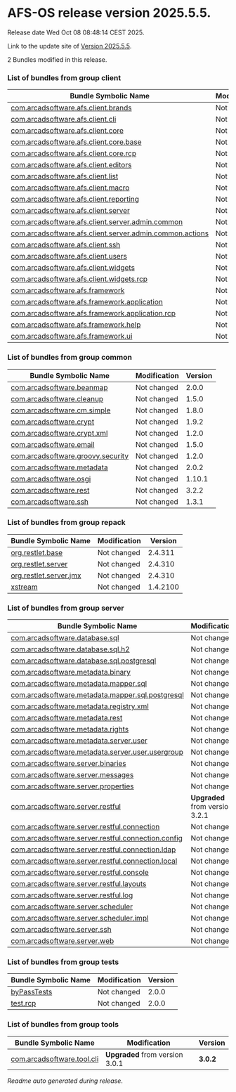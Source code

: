 # AFS-OS release version 2025.5.5.

Release date Wed Oct 08 08:48:14 CEST 2025.

Link to the update site of [Version 2025.5.5](https://github.com/ARCAD-Software/AFS/releases/download/2025.5.5/).

2 Bundles modified in this release.



### List of bundles from group **client**

Bundle Symbolic Name | Modification | Version
-------------------- | ------------ | -------
[com.arcadsoftware.afs.client.brands](bundles/client/afs.client.brands) | Not changed | 1.1.0
[com.arcadsoftware.afs.client.cli](bundles/client/afs.client.cli) | Not changed | 1.4.0
[com.arcadsoftware.afs.client.core](bundles/client/afs.client.core) | Not changed | 1.5.0
[com.arcadsoftware.afs.client.core.base](bundles/client/afs.client.core.base) | Not changed | 1.7.0
[com.arcadsoftware.afs.client.core.rcp](bundles/client/afs.client.core.rcp) | Not changed | 1.4.0
[com.arcadsoftware.afs.client.editors](bundles/client/afs.client.editors) | Not changed | 1.3.0
[com.arcadsoftware.afs.client.list](bundles/client/afs.client.list) | Not changed | 1.4.0
[com.arcadsoftware.afs.client.macro](bundles/client/afs.client.macro) | Not changed | 1.3.0
[com.arcadsoftware.afs.client.reporting](bundles/client/afs.client.reporting) | Not changed | 1.6.0
[com.arcadsoftware.afs.client.server](bundles/client/afs.client.server) | Not changed | 1.6.0
[com.arcadsoftware.afs.client.server.admin.common](bundles/client/afs.client.server.admin.common) | Not changed | 1.4.0
[com.arcadsoftware.afs.client.server.admin.common.actions](bundles/client/afs.client.server.admin.common.actions) | Not changed | 1.4.0
[com.arcadsoftware.afs.client.ssh](bundles/client/afs.client.ssh) | Not changed | 2.3.0
[com.arcadsoftware.afs.client.users](bundles/client/afs.client.users) | Not changed | 1.5.0
[com.arcadsoftware.afs.client.widgets](bundles/client/afs.client.widgets) | Not changed | 1.4.0
[com.arcadsoftware.afs.client.widgets.rcp](bundles/client/afs.client.widgets.rcp) | Not changed | 1.4.0
[com.arcadsoftware.afs.framework](bundles/client/afs.framework) | Not changed | 1.3.0
[com.arcadsoftware.afs.framework.application](bundles/client/afs.framework.application) | Not changed | 1.4.0
[com.arcadsoftware.afs.framework.application.rcp](bundles/client/afs.framework.application.rcp) | Not changed | 1.4.0
[com.arcadsoftware.afs.framework.help](bundles/client/afs.framework.help) | Not changed | 1.3.0
[com.arcadsoftware.afs.framework.ui](bundles/client/afs.framework.ui) | Not changed | 1.5.0



### List of bundles from group **common**

Bundle Symbolic Name | Modification | Version
-------------------- | ------------ | -------
[com.arcadsoftware.beanmap](bundles/common/beanmap) | Not changed | 2.0.0
[com.arcadsoftware.cleanup](bundles/common/cleanup) | Not changed | 1.5.0
[com.arcadsoftware.cm.simple](bundles/common/cm.simple) | Not changed | 1.8.0
[com.arcadsoftware.crypt](bundles/common/crypt) | Not changed | 1.9.2
[com.arcadsoftware.crypt.xml](bundles/common/crypt.xml) | Not changed | 1.2.0
[com.arcadsoftware.email](bundles/common/email) | Not changed | 1.5.0
[com.arcadsoftware.groovy.security](bundles/common/groovy.security) | Not changed | 1.2.0
[com.arcadsoftware.metadata](bundles/common/metadata) | Not changed | 2.0.2
[com.arcadsoftware.osgi](bundles/common/osgi) | Not changed | 1.10.1
[com.arcadsoftware.rest](bundles/common/rest) | Not changed | 3.2.2
[com.arcadsoftware.ssh](bundles/common/ssh) | Not changed | 1.3.1



### List of bundles from group **repack**

Bundle Symbolic Name | Modification | Version
-------------------- | ------------ | -------
[org.restlet.base](bundles/repack/org.restlet.base) | Not changed | 2.4.311
[org.restlet.server](bundles/repack/org.restlet.server) | Not changed | 2.4.310
[org.restlet.server.jmx](bundles/repack/org.restlet.server.jmx) | Not changed | 2.4.310
[xstream](bundles/repack/xstream) | Not changed | 1.4.2100



### List of bundles from group **server**

Bundle Symbolic Name | Modification | Version
-------------------- | ------------ | -------
[com.arcadsoftware.database.sql](bundles/server/database.sql) | Not changed | 2.4.1
[com.arcadsoftware.database.sql.h2](bundles/server/database.sql.h2) | Not changed | 3.2.2
[com.arcadsoftware.database.sql.postgresql](bundles/server/database.sql.postgresql) | Not changed | 1.3.1
[com.arcadsoftware.metadata.binary](bundles/server/metadata.binary) | Not changed | 1.3.0
[com.arcadsoftware.metadata.mapper.sql](bundles/server/metadata.mapper.sql) | Not changed | 2.0.2
[com.arcadsoftware.metadata.mapper.sql.postgresql](bundles/server/metadata.mapper.sql.postgresql) | Not changed | 2.0.1
[com.arcadsoftware.metadata.registry.xml](bundles/server/metadata.registry.xml) | Not changed | 1.3.1
[com.arcadsoftware.metadata.rest](bundles/server/metadata.rest) | Not changed | 2.0.1
[com.arcadsoftware.metadata.rights](bundles/server/metadata.rights) | Not changed | 1.4.2
[com.arcadsoftware.metadata.server.user](bundles/server/metadata.server.user) | Not changed | 1.3.2
[com.arcadsoftware.metadata.server.user.usergroup](bundles/server/metadata.server.user.usergroup) | Not changed | 1.0.0
[com.arcadsoftware.server.binaries](bundles/server/server.binaries) | Not changed | 1.3.0
[com.arcadsoftware.server.messages](bundles/server/server.messages) | Not changed | 1.3.1
[com.arcadsoftware.server.properties](bundles/server/server.properties) | Not changed | 1.3.0
[com.arcadsoftware.server.restful](bundles/server/server.restful) | **Upgraded** from version 3.2.1 | **3.2.2**
[com.arcadsoftware.server.restful.connection](bundles/server/server.restful.connection) | Not changed | 2.2.2
[com.arcadsoftware.server.restful.connection.config](bundles/server/server.restful.connection.config) | Not changed | 1.4.0
[com.arcadsoftware.server.restful.connection.ldap](bundles/server/server.restful.connection.ldap) | Not changed | 2.5.0
[com.arcadsoftware.server.restful.connection.local](bundles/server/server.restful.connection.local) | Not changed | 2.0.2
[com.arcadsoftware.server.restful.console](bundles/server/server.restful.console) | Not changed | 1.5.0
[com.arcadsoftware.server.restful.layouts](bundles/server/server.restful.layouts) | Not changed | 9.7.1
[com.arcadsoftware.server.restful.log](bundles/server/server.restful.log) | Not changed | 1.3.0
[com.arcadsoftware.server.scheduler](bundles/server/server.scheduler) | Not changed | 1.4.0
[com.arcadsoftware.server.scheduler.impl](bundles/server/server.scheduler.impl) | Not changed | 1.4.0
[com.arcadsoftware.server.ssh](bundles/server/server.ssh) | Not changed | 3.0.1
[com.arcadsoftware.server.web](bundles/server/server.web) | Not changed | 1.3.0



### List of bundles from group **tests**

Bundle Symbolic Name | Modification | Version
-------------------- | ------------ | -------
[byPassTests](bundles/tests/byPassTests) | Not changed | 2.0.0
[test.rcp](bundles/tests/test_RCP) | Not changed | 2.0.0



### List of bundles from group **tools**

Bundle Symbolic Name | Modification | Version
-------------------- | ------------ | -------
[com.arcadsoftware.tool.cli](bundles/tools/tool.cli) | **Upgraded** from version 3.0.1 | **3.0.2**






*Readme auto generated during release*.
